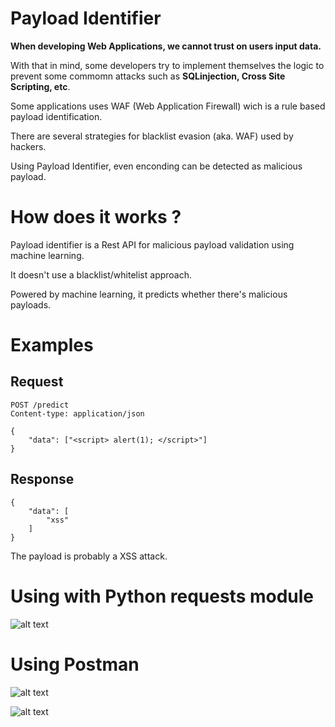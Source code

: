 # Payload Identifier

**When developing Web Applications, we cannot trust on users input data.**

With that in mind, some developers try to implement themselves the logic to prevent some commomn attacks
such as **SQLinjection, Cross Site Scripting, etc**.

Some applications uses WAF (Web Application Firewall) wich is a rule based payload identification.

There are several strategies for blacklist evasion (aka. WAF) used by hackers.

Using Payload Identifier, even enconding can be detected as malicious payload.

# How does it works ?

Payload identifier is a Rest API for malicious payload validation using machine learning.

It doesn't use a blacklist/whitelist approach.

Powered by machine learning, it predicts whether there's malicious payloads.

# Examples

## Request

    POST /predict
    Content-type: application/json

    {
        "data": ["<script> alert(1); </script>"]
    }

## Response

    {
        "data": [
            "xss"
        ]
    }

The payload is probably a XSS attack.

# Using with Python requests module
![alt text](docs/payload1.png)

# Using Postman
![alt text](docs/payload2.png)

![alt text](docs/payload3.png)
